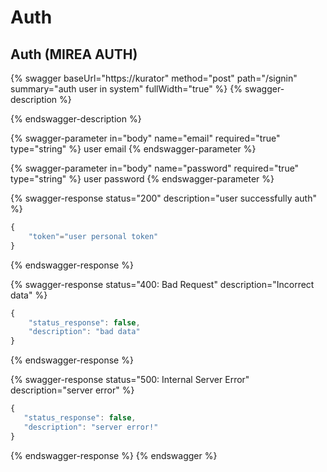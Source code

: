 # Auth

## Auth (MIREA AUTH)

{% swagger baseUrl="https://kurator" method="post" path="/signin" summary="auth user in system" fullWidth="true" %}
{% swagger-description %}

{% endswagger-description %}

{% swagger-parameter in="body" name="email" required="true" type="string" %}
user email
{% endswagger-parameter %}

{% swagger-parameter in="body" name="password" required="true" type="string" %}
user password
{% endswagger-parameter %}

{% swagger-response status="200" description="user successfully auth" %}
```javascript
{
    "token"="user personal token"
}
```
{% endswagger-response %}

{% swagger-response status="400: Bad Request" description="Incorrect data" %}
```javascript
{
    "status_response": false,
    "description": "bad data"
}
```
{% endswagger-response %}

{% swagger-response status="500: Internal Server Error" description="server error" %}
```javascript
{
   "status_response": false,
   "description": "server error!"
}
```
{% endswagger-response %}
{% endswagger %}
